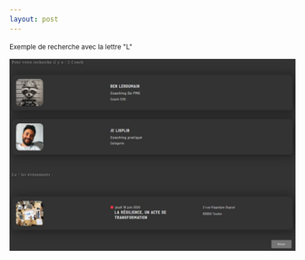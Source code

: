 ```yaml
---
layout: post
---
```


<small>Exemple de recherche avec la lettre "L"</small>

![search](/images/search.jpg)